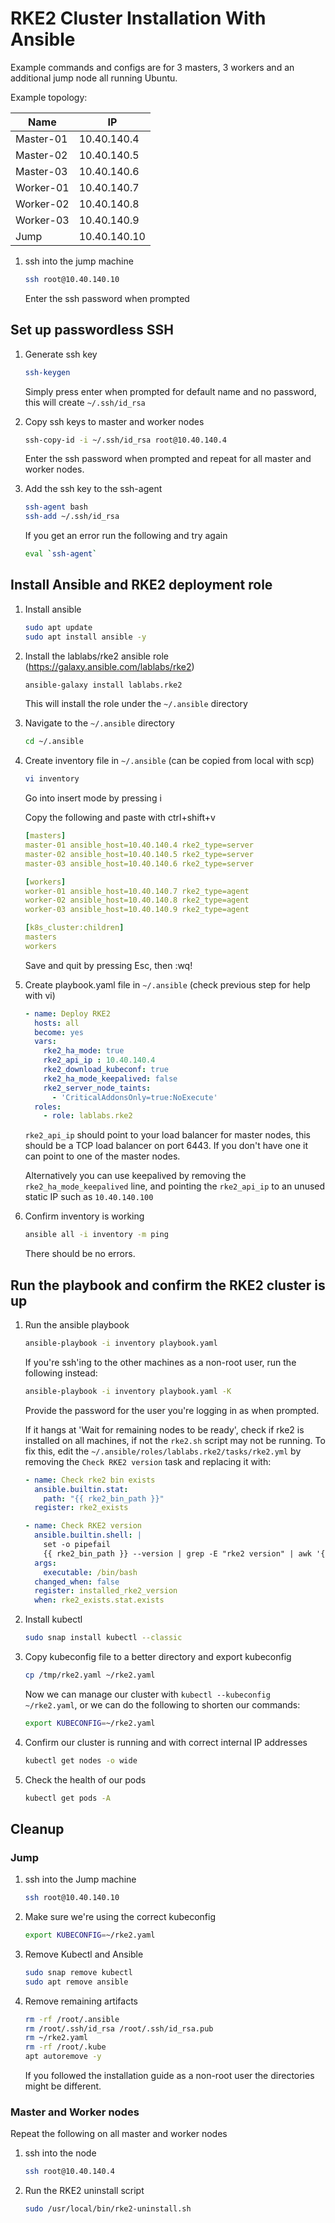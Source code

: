 # RKE2 Cluster Installation With Ansible
Example commands and configs are for 3 masters, 3 workers and an
additional jump node all running Ubuntu.

Example topology:  

| Name      | IP           |
|-----------|--------------|
| Master-01 | 10.40.140.4  | 
| Master-02 | 10.40.140.5  | 
| Master-03 | 10.40.140.6  | 
| Worker-01 | 10.40.140.7  | 
| Worker-02 | 10.40.140.8  | 
| Worker-03 | 10.40.140.9  | 
| Jump      | 10.40.140.10 |

1.  ssh into the jump machine

    ```bash
    ssh root@10.40.140.10
    ```

    Enter the ssh password when prompted

## Set up passwordless SSH

1. Generate ssh key

    ```bash
    ssh-keygen
    ```

    Simply press enter when prompted for default name and no password, this will create `~/.ssh/id_rsa`

1. Copy ssh keys to master and worker nodes

    ```bash
    ssh-copy-id -i ~/.ssh/id_rsa root@10.40.140.4
    ```

    Enter the ssh password when prompted and repeat for all master and worker nodes.

1. Add the ssh key to the ssh-agent

    ```bash
    ssh-agent bash
    ssh-add ~/.ssh/id_rsa
    ```

    If you get an error run the following and try again

    ```bash
    eval `ssh-agent`
    ```

## Install Ansible and RKE2 deployment role

1. Install ansible

    ```bash
    sudo apt update
    sudo apt install ansible -y
    ```

1. Install the lablabs/rke2 ansible role (https://galaxy.ansible.com/lablabs/rke2)

    ```bash
    ansible-galaxy install lablabs.rke2
    ```

    This will install the role under the `~/.ansible` directory

1. Navigate to the `~/.ansible` directory

    ```bash
    cd ~/.ansible
    ```

1. Create inventory file in `~/.ansible` (can be copied from local with scp)

    ```bash
    vi inventory
    ```

    Go into insert mode by pressing i

    Copy the following and paste with ctrl+shift+v

    ```yaml
    [masters]
    master-01 ansible_host=10.40.140.4 rke2_type=server
    master-02 ansible_host=10.40.140.5 rke2_type=server
    master-03 ansible_host=10.40.140.6 rke2_type=server

    [workers]
    worker-01 ansible_host=10.40.140.7 rke2_type=agent
    worker-02 ansible_host=10.40.140.8 rke2_type=agent
    worker-03 ansible_host=10.40.140.9 rke2_type=agent

    [k8s_cluster:children]
    masters
    workers
    ```

    Save and quit by pressing Esc, then :wq!

1. Create playbook.yaml file in `~/.ansible` (check previous step for help with vi)

    ```yaml
    - name: Deploy RKE2
      hosts: all
      become: yes
      vars:
        rke2_ha_mode: true
        rke2_api_ip : 10.40.140.4
        rke2_download_kubeconf: true
        rke2_ha_mode_keepalived: false
        rke2_server_node_taints:
          - 'CriticalAddonsOnly=true:NoExecute'
      roles:
        - role: lablabs.rke2
    ```

    `rke2_api_ip` should point to your load balancer for master nodes, this should be a TCP load balancer on port 6443. If you don't have one it can point to one of the master nodes.

    Alternatively you can use keepalived by removing the `rke2_ha_mode_keepalived` line, and pointing the `rke2_api_ip` to an unused static IP such as `10.40.140.100`

1. Confirm inventory is working

    ```bash
    ansible all -i inventory -m ping
    ```

    There should be no errors.

## Run the playbook and confirm the RKE2 cluster is up

1. Run the ansible playbook

    ```bash
    ansible-playbook -i inventory playbook.yaml
    ```

    If you're ssh'ing to the other machines as a non-root user, run the following instead:

    ```bash
    ansible-playbook -i inventory playbook.yaml -K
    ```

    Provide the password for the user you're logging in as when prompted.

    If it hangs at 'Wait for remaining nodes to be ready', check if rke2 is installed on all machines, if not the `rke2.sh` script may not be running. To fix this, edit the `~/.ansible/roles/lablabs.rke2/tasks/rke2.yml` by removing the `Check RKE2 version` task and replacing it with:

    ```yaml
    - name: Check rke2 bin exists
      ansible.builtin.stat:
        path: "{{ rke2_bin_path }}"
      register: rke2_exists

    - name: Check RKE2 version
      ansible.builtin.shell: |
        set -o pipefail
        {{ rke2_bin_path }} --version | grep -E "rke2 version" | awk '{print $3}'
      args:
        executable: /bin/bash
      changed_when: false
      register: installed_rke2_version
      when: rke2_exists.stat.exists
    ```

1. Install kubectl

    ```bash
    sudo snap install kubectl --classic
    ```

1. Copy kubeconfig file to a better directory and export kubeconfig

    ```bash
    cp /tmp/rke2.yaml ~/rke2.yaml
    ```

    Now we can manage our cluster with `kubectl --kubeconfig ~/rke2.yaml`, or we can do the following to shorten our commands:

    ```bash
    export KUBECONFIG=~/rke2.yaml
    ```

1. Confirm our cluster is running and with correct internal IP addresses

    ```bash
    kubectl get nodes -o wide
    ```

1. Check the health of our pods

    ```bash
    kubectl get pods -A
    ```

## Cleanup

### Jump

1. ssh into the Jump machine

    ```bash
    ssh root@10.40.140.10
    ```

1. Make sure we're using the correct kubeconfig

    ```bash
    export KUBECONFIG=~/rke2.yaml
    ```

1. Remove Kubectl and Ansible

    ```bash
    sudo snap remove kubectl
    sudo apt remove ansible
    ```

1. Remove remaining artifacts

    ```bash
    rm -rf /root/.ansible
    rm /root/.ssh/id_rsa /root/.ssh/id_rsa.pub
    rm ~/rke2.yaml
    rm -rf /root/.kube
    apt autoremove -y
    ```

    If you followed the installation guide as a non-root user the directories might be different.

### Master and Worker nodes

Repeat the following on all master and worker nodes

1. ssh into the node

    ```bash
    ssh root@10.40.140.4
    ```

1. Run the RKE2 uninstall script

    ```bash
    sudo /usr/local/bin/rke2-uninstall.sh
    ```
